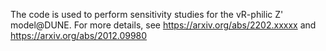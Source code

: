 The code is used to perform sensitivity studies for the vR-philic Z' model@DUNE. 
For more details, see https://arxiv.org/abs/2202.xxxxx and https://arxiv.org/abs/2012.09980
